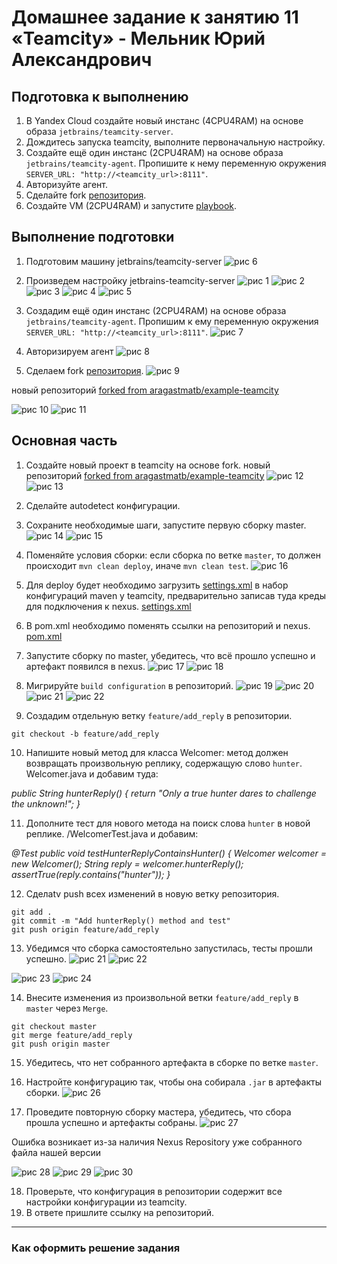 # Домашнее задание к занятию 11 «Teamcity» - Мельник Юрий Александрович

## Подготовка к выполнению

1. В Yandex Cloud создайте новый инстанс (4CPU4RAM) на основе образа `jetbrains/teamcity-server`.
2. Дождитесь запуска teamcity, выполните первоначальную настройку.
3. Создайте ещё один инстанс (2CPU4RAM) на основе образа `jetbrains/teamcity-agent`. Пропишите к нему переменную окружения `SERVER_URL: "http://<teamcity_url>:8111"`.
4. Авторизуйте агент.
5. Сделайте fork [репозитория](https://github.com/aragastmatb/example-teamcity).
6. Создайте VM (2CPU4RAM) и запустите [playbook](./infrastructure).

## Выполнение подготовки 
1. Подготовим машину jetbrains/teamcity-server
 ![рис 6](https://github.com/ysatii/teamcity/blob/main/img/img_6.jpg)

2. Произведем настройку jetbrains-teamcity-server
 ![рис 1](https://github.com/ysatii/teamcity/blob/main/img/img_1.jpg)
 ![рис 2](https://github.com/ysatii/teamcity/blob/main/img/img_2.jpg)
 ![рис 3](https://github.com/ysatii/teamcity/blob/main/img/img_3.jpg)
 ![рис 4](https://github.com/ysatii/teamcity/blob/main/img/img_4.jpg)
 ![рис 5](https://github.com/ysatii/teamcity/blob/main/img/img_5.jpg)

3. Создадим ещё один инстанс (2CPU4RAM) на основе образа `jetbrains/teamcity-agent`. Пропишим к ему переменную окружения `SERVER_URL: "http://<teamcity_url>:8111"`.
 ![рис 7](https://github.com/ysatii/teamcity/blob/main/img/img_7.jpg)

4. Авторизируем агент
 ![рис 8](https://github.com/ysatii/teamcity/blob/main/img/img_8.jpg)

5. Сделаем fork [репозитория](https://github.com/aragastmatb/example-teamcity).
 ![рис 9](https://github.com/ysatii/teamcity/blob/main/img/img_9.jpg)

 новый репозиторий [forked from aragastmatb/example-teamcity](https://github.com/ysatii/example-teamcity)
 


 ![рис 10](https://github.com/ysatii/teamcity/blob/main/img/img_10.jpg)
 ![рис 11](https://github.com/ysatii/teamcity/blob/main/img/img_11.jpg)



## Основная часть

1. Создайте новый проект в teamcity на основе fork.
 новый репозиторий [forked from aragastmatb/example-teamcity](https://github.com/ysatii/example-teamcity)
 ![рис 12](https://github.com/ysatii/teamcity/blob/main/img/img_12.jpg)
 ![рис 13](https://github.com/ysatii/teamcity/blob/main/img/img_13.jpg)
2. Сделайте autodetect конфигурации.
 

3. Сохраните необходимые шаги, запустите первую сборку master.
 ![рис 14](https://github.com/ysatii/teamcity/blob/main/img/img_14.jpg)
 ![рис 15](https://github.com/ysatii/teamcity/blob/main/img/img_15.jpg)

4. Поменяйте условия сборки: если сборка по ветке `master`, то должен происходит `mvn clean deploy`, иначе `mvn clean test`.
 ![рис 16](https://github.com/ysatii/teamcity/blob/main/img/img_16.jpg)

5. Для deploy будет необходимо загрузить [settings.xml](./teamcity/settings.xml) в набор конфигураций maven у teamcity, предварительно записав туда креды для подключения к nexus.
[settings.xml](https://github.com/ysatii/teamcity/blob/main/settings.xml)

6. В pom.xml необходимо поменять ссылки на репозиторий и nexus.
[pom.xml](https://github.com/ysatii/example-teamcity/blob/master/pom.xml)

7. Запустите сборку по master, убедитесь, что всё прошло успешно и артефакт появился в nexus.
 ![рис 17](https://github.com/ysatii/teamcity/blob/main/img/img_17.jpg)
 ![рис 18](https://github.com/ysatii/teamcity/blob/main/img/img_18.jpg)

8. Мигрируйте `build configuration` в репозиторий.
 ![рис 19](https://github.com/ysatii/teamcity/blob/main/img/img_19.jpg)
 ![рис 20](https://github.com/ysatii/teamcity/blob/main/img/img_20.jpg)
 ![рис 21](https://github.com/ysatii/teamcity/blob/main/img/img_21.jpg)
 ![рис 22](https://github.com/ysatii/teamcity/blob/main/img/img_22.jpg)


9. Создадим отдельную ветку `feature/add_reply` в репозитории.
```
git checkout -b feature/add_reply
```

10. Напишите новый метод для класса Welcomer: метод должен возвращать произвольную реплику, содержащую слово `hunter`.
Welcomer.java и добавим туда:

*public String hunterReply() {
    return "Only a true hunter dares to challenge the unknown!";
}*

11. Дополните тест для нового метода на поиск слова `hunter` в новой реплике.
/WelcomerTest.java и добавим:

*@Test
public void testHunterReplyContainsHunter() {
    Welcomer welcomer = new Welcomer();
    String reply = welcomer.hunterReply();
    assertTrue(reply.contains("hunter"));
}*

12. Сделаtv push всех изменений в новую ветку репозитория.
```
git add .
git commit -m "Add hunterReply() method and test"
git push origin feature/add_reply
```
13. Убедимся что сборка самостоятельно запустилась, тесты прошли успешно.
 ![рис 21](https://github.com/ysatii/teamcity/blob/main/img/img_21.jpg)
 ![рис 22](https://github.com/ysatii/teamcity/blob/main/img/img_22.jpg)

 ![рис 23](https://github.com/ysatii/teamcity/blob/main/img/img_23.jpg)
 ![рис 24](https://github.com/ysatii/teamcity/blob/main/img/img_24.jpg)

14. Внесите изменения из произвольной ветки `feature/add_reply` в `master` через `Merge`.
```
git checkout master
git merge feature/add_reply
git push origin master
```
15. Убедитесь, что нет собранного артефакта в сборке по ветке `master`.


16. Настройте конфигурацию так, чтобы она собирала `.jar` в артефакты сборки.
 ![рис 26](https://github.com/ysatii/teamcity/blob/main/img/img_26.jpg)


17. Проведите повторную сборку мастера, убедитесь, что сбора прошла успешно и артефакты собраны.
 ![рис 27](https://github.com/ysatii/teamcity/blob/main/img/img_27.jpg)

Ошибка возникает из-за наличия Nexus Repository уже собранного файла нашей версии

 ![рис 28](https://github.com/ysatii/teamcity/blob/main/img/img_28.jpg)
 ![рис 29](https://github.com/ysatii/teamcity/blob/main/img/img_29.jpg)
 ![рис 30](https://github.com/ysatii/teamcity/blob/main/img/img_30.jpg)


18. Проверьте, что конфигурация в репозитории содержит все настройки конфигурации из teamcity.
19. В ответе пришлите ссылку на репозиторий.

---

### Как оформить решение задания
